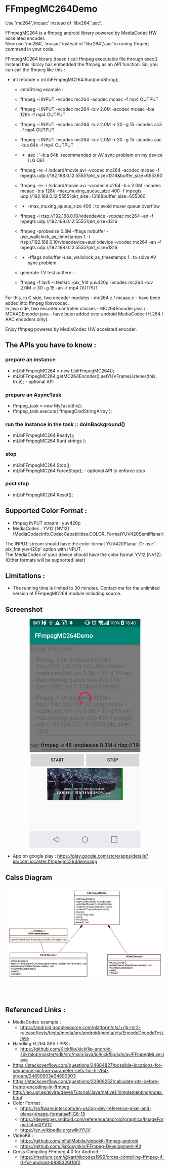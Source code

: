 FFmpegMC264Demo
===============

Use 'mc264','mcaac' instead of 'libx264','aac'.

FFmpegMC264 is a ffmpeg android library powered by MediaCodec HW accelated encoder.<br> 
Now use 'mc264', 'mcaac' instead of 'libx264','aac' in runing ffmpeg command in your code.

FFmpegMC264 library doesn't call ffmpeg executable file through exec().
Instead this library has embedded the ffmpeg as an API function.
So, you can call the ffmpeg like this : 
* int retcode = mLibFFmpegMC264.Run(cmdString);
  - cmdString example : 
  - ffmpeg -i INPUT -vcodec mc264 -acodec mcaac -f mp4 OUTPUT
  - ffmpeg -i INPUT -vcodec mc264 -b:v 2.0M -acodec mcaac -b:a 128k -f mp4 OUTPUT
  - ffmpeg -i INPUT -vcodec mc264 -b:v 2.0M -r 30 -g 15 -acodec ac3 -f mp4 OUTPUT
  - ffmpeg -i INPUT -vcodec mc264 -b:v 2.0M -r 30 -g 15 -acodec aac -b:a 64k -f mp4 OUTPUT
  - - aac : '-b:a 64k' recommended or AV sync problem on my device (LG Q6).
  - ffmpeg -re -i /sdcard/movie.avi -vcodec mc264 -acodec mcaac -f mpegts udp://192.168.0.12:5555?pkt_size=1316&buffer_size=655360
  - ffmpeg -re -i /sdcard/movie.avi -vcodec mc264 -b:v 2.0M -acodec mcaac -b:a 128k -max_muxing_queue_size 400 -f mpegts udp://192.168.0.12:5555?pkt_size=1316&buffer_size=655360
  - - -max_muxing_queue_size 400 : to avoid muxer queue overflow
  - ffmpeg -i rtsp://192.168.0.10/videodevice -vcodec mc264 -an -f mpegts udp://192.168.0.12:5555?pkt_size=1316
  - ffmpeg -probesize 0.3M -fflags nobuffer -use_wallclock_as_timestamps 1 -i rtsp://192.168.0.10/videodevice+audiodevice -vcodec mc264 -an -f mpegts udp://192.168.0.12:5555?pkt_size=1316
  - - -fflags nobuffer -use_wallclock_as_timestamps 1 : to solve AV sync problem

  - generate TV test pattern : 
  - ffmpeg -f lavfi -i testsrc -pix_fmt yuv420p -vcodec mc264 -b:v 2.0M -r 30 -g 15 -an -f mp4 OUTPUT
  
For this, in C side, two encoder modules - mc264.c / mcaac.c - have been added into ffmpeg libavcodec.<br>
In java side, two encoder controller classes - MC264Encoder.java / MCAACEncoder.java - have been added over android MediaCodec (H.264 / AAC encoders only).

Enjoy ffmpeg powered by MediaCodec HW accelated encoder.


## The APIs you have to know : 

### prepare an instance
* mLibFFmpegMC264 = new LibFFmpegMC264();
* mLibFFmpegMC264.getMC264Encoder().setYUVFrameListener(this, true);  - optional API

### prepare an AsyncTask
* ffmpeg_task = new MyTask(this);
* ffmpeg_task.execute( ffmpegCmdStringArray );

### run the instance in the task :: doInBackground()
* mLibFFmpegMC264.Ready();
* mLibFFmpegMC264.Run( strings );

### stop
* mLibFFmpegMC264.Stop();
* mLibFFmpegMC264.ForceStop(); - optional API to enforce stop

### post stop
* mLibFFmpegMC264.Reset();


## Supported Color Format :
* ffmpeg INPUT stream : yuv420p
* MediaCodec : YV12 [NV12] (MediaCodecInfo.CodecCapabilities.COLOR_FormatYUV420SemiPlanar)

The INPUT stream should have the color format YUV420Planar. Or use '-pix_fmt yuv420p' option with INPUT.<br>
The MediaCodec of your device should have the color format YV12 [NV12]. (Other formats will be supported later)

## Limitations :
* The running time is limited to 30 minutes. Contact me for the unlimited version of FFmpegMC264 module including source.



## Screenshot
<p align="center">
  <img src="./FFmpegMC264Demo-Screen.png" width="350" height="720">
</p>

* App on google play : https://play.google.com/store/apps/details?id=com.iocaster.ffmpegmc264demoapp


## Calss Diagram
<p align="center">
  <img src="./LibFFmpegMC264.jpg">
</p>


<br>
<br>


## Referenced Links :
* MediaCodec example :
  - https://android.googlesource.com/platform/cts/+/jb-mr2-release/tests/tests/media/src/android/media/cts/EncodeDecodeTest.java
* Handling H.264 SPS / PPS :
  - https://github.com/Kickflip/kickflip-android-sdk/blob/master/sdk/src/main/java/io/kickflip/sdk/av/FFmpegMuxer.java
* https://stackoverflow.com/questions/24884827/possible-locations-for-sequence-picture-parameter-sets-for-h-264-stream/24890903#24890903
* https://stackoverflow.com/questions/20909252/calculate-pts-before-frame-encoding-in-ffmpeg
* http://leo.ugr.es/elvira/devel/Tutorial/Java/native1.1/implementing/index.html
* Color Format :
  - https://software.intel.com/en-us/ipp-dev-reference-pixel-and-planar-image-formats#FIG6-15
  - https://developer.android.com/reference/android/graphics/ImageFormat.html#YV12
  - https://en.wikipedia.org/wiki/YUV
* VideoKit :
  - https://github.com/inFullMobile/videokit-ffmpeg-android
  - https://github.com/IljaKosynkin/FFmpeg-Development-Kit
* Cross Compiling FFmpeg 4.0 for Android :
  - https://medium.com/@karthikcodes1999/cross-compiling-ffmpeg-4-0-for-android-b988326f16f2


